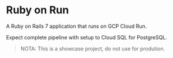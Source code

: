 # Ruby on Run

A Ruby on Rails 7 application that runs on GCP Cloud Run.

Expect complete pipeline with setup to Cloud SQL for PostgreSQL.

> NOTA: This is a showcase project, do not use for prodution.

